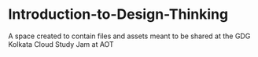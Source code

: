 # Introduction-to-Design-Thinking
A space created to contain files and assets meant to be shared at the GDG Kolkata Cloud Study Jam at AOT
